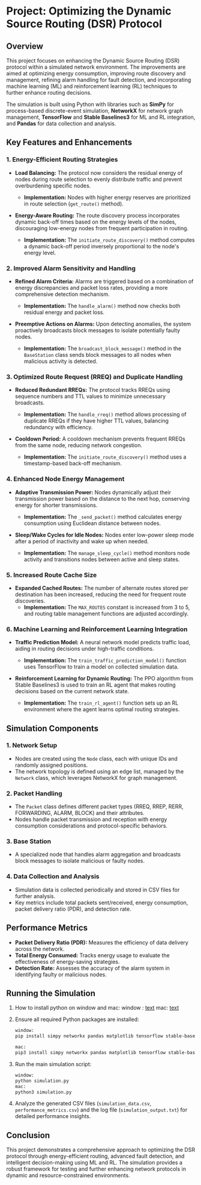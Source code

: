 # Project: Optimizing the Dynamic Source Routing (DSR) Protocol

## Overview
This project focuses on enhancing the Dynamic Source Routing (DSR) protocol within a simulated network environment. The improvements are aimed at optimizing energy consumption, improving route discovery and management, refining alarm handling for fault detection, and incorporating machine learning (ML) and reinforcement learning (RL) techniques to further enhance routing decisions.

The simulation is built using Python with libraries such as **SimPy** for process-based discrete-event simulation, **NetworkX** for network graph management, **TensorFlow** and **Stable Baselines3** for ML and RL integration, and **Pandas** for data collection and analysis.

## Key Features and Enhancements

### 1. **Energy-Efficient Routing Strategies**
- **Load Balancing:** The protocol now considers the residual energy of nodes during route selection to evenly distribute traffic and prevent overburdening specific nodes.
  - **Implementation:** Nodes with higher energy reserves are prioritized in route selection (`get_route()` method).

- **Energy-Aware Routing:** The route discovery process incorporates dynamic back-off times based on the energy levels of the nodes, discouraging low-energy nodes from frequent participation in routing.
  - **Implementation:** The `initiate_route_discovery()` method computes a dynamic back-off period inversely proportional to the node's energy level.

### 2. **Improved Alarm Sensitivity and Handling**
- **Refined Alarm Criteria:** Alarms are triggered based on a combination of energy discrepancies and packet loss rates, providing a more comprehensive detection mechanism.
  - **Implementation:** The `handle_alarm()` method now checks both residual energy and packet loss.

- **Preemptive Actions on Alarms:** Upon detecting anomalies, the system proactively broadcasts block messages to isolate potentially faulty nodes.
  - **Implementation:** The `broadcast_block_message()` method in the `BaseStation` class sends block messages to all nodes when malicious activity is detected.

### 3. **Optimized Route Request (RREQ) and Duplicate Handling**
- **Reduced Redundant RREQs:** The protocol tracks RREQs using sequence numbers and TTL values to minimize unnecessary broadcasts.
  - **Implementation:** The `handle_rreq()` method allows processing of duplicate RREQs if they have higher TTL values, balancing redundancy with efficiency.

- **Cooldown Period:** A cooldown mechanism prevents frequent RREQs from the same node, reducing network congestion.
  - **Implementation:** The `initiate_route_discovery()` method uses a timestamp-based back-off mechanism.

### 4. **Enhanced Node Energy Management**
- **Adaptive Transmission Power:** Nodes dynamically adjust their transmission power based on the distance to the next hop, conserving energy for shorter transmissions.
  - **Implementation:** The `_send_packet()` method calculates energy consumption using Euclidean distance between nodes.

- **Sleep/Wake Cycles for Idle Nodes:** Nodes enter low-power sleep mode after a period of inactivity and wake up when needed.
  - **Implementation:** The `manage_sleep_cycle()` method monitors node activity and transitions nodes between active and sleep states.

### 5. **Increased Route Cache Size**
- **Expanded Cached Routes:** The number of alternate routes stored per destination has been increased, reducing the need for frequent route discoveries.
  - **Implementation:** The `MAX_ROUTES` constant is increased from 3 to 5, and routing table management functions are adjusted accordingly.

### 6. **Machine Learning and Reinforcement Learning Integration**
- **Traffic Prediction Model:** A neural network model predicts traffic load, aiding in routing decisions under high-traffic conditions.
  - **Implementation:** The `train_traffic_prediction_model()` function uses TensorFlow to train a model on collected simulation data.

- **Reinforcement Learning for Dynamic Routing:** The PPO algorithm from Stable Baselines3 is used to train an RL agent that makes routing decisions based on the current network state.
  - **Implementation:** The `train_rl_agent()` function sets up an RL environment where the agent learns optimal routing strategies.

## Simulation Components

### 1. **Network Setup**
- Nodes are created using the `Node` class, each with unique IDs and randomly assigned positions.
- The network topology is defined using an edge list, managed by the `Network` class, which leverages NetworkX for graph management.

### 2. **Packet Handling**
- The `Packet` class defines different packet types (RREQ, RREP, RERR, FORWARDING, ALARM, BLOCK) and their attributes.
- Nodes handle packet transmission and reception with energy consumption considerations and protocol-specific behaviors.

### 3. **Base Station**
- A specialized node that handles alarm aggregation and broadcasts block messages to isolate malicious or faulty nodes.

### 4. **Data Collection and Analysis**
- Simulation data is collected periodically and stored in CSV files for further analysis.
- Key metrics include total packets sent/received, energy consumption, packet delivery ratio (PDR), and detection rate.

## Performance Metrics
- **Packet Delivery Ratio (PDR):** Measures the efficiency of data delivery across the network.
- **Total Energy Consumed:** Tracks energy usage to evaluate the effectiveness of energy-saving strategies.
- **Detection Rate:** Assesses the accuracy of the alarm system in identifying faulty or malicious nodes.

## Running the Simulation
1. How to install python on window and mac:
window : [text](https://www.youtube.com/watch?v=IPOr0ran2Oo)
mac: [text](https://www.youtube.com/watch?v=nhv82tvFfkM)
2. Ensure all required Python packages are installed:
   ```bash
   window:
   pip install simpy networkx pandas matplotlib tensorflow stable-baselines3 gym numpy

   mac: 
   pip3 install simpy networkx pandas matplotlib tensorflow stable-baselines3 gym numpy
   ```

3. Run the main simulation script:
   ```bash
   window:
   python simulation.py
   mac:
   python3 simulation.py
   ```

4. Analyze the generated CSV files (`simulation_data.csv`, `performance_metrics.csv`) and the log file (`simulation_output.txt`) for detailed performance insights.

## Conclusion
This project demonstrates a comprehensive approach to optimizing the DSR protocol through energy-efficient routing, advanced fault detection, and intelligent decision-making using ML and RL. The simulation provides a robust framework for testing and further enhancing network protocols in dynamic and resource-constrained environments.


